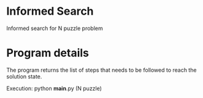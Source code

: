 # Informed Search
Informed search for N puzzle problem

# Program details
The program returns the list of steps that needs to be followed to reach the solution state.

Execution:
python __main__.py (N puzzle)

